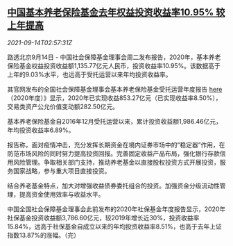 <!--1631588462000-->
[中国基本养老保险基金去年权益投资收益率10.95% 较上年提高](https://cn.reuters.com/article/china-pension-roi-0914-idCNKBS2GA06C)
------

<div><i>2021-09-14T02:57:31Z</i></div><p>路透北京9月14日 - 中国社会保障基金理事会周二发布报告，2020年，基本养老保险基金权益投资收益额1,135.77亿元人民币，投资收益率10.95%。该数据高于上年的9.03%水平，也远高于受托运营以来年均投资收益率。</p><p>其官网发布的全国社会保障基金理事会基本养老保险基金受托运营年度报告 <a href="http://www.ssf.gov.cn/yljjtzgl/202109/t20210913_7974.html">here</a>（2020年度）》显示，2020年已实现收益853.27亿元（已实现收益率8.50%），交易类资产公允价值变动额282.50亿元。</p><p>基本养老保险基金自2016年12月受托运营以来，累计投资收益额1,986.46亿元，年均投资收益率6.89%。</p><p>报告称，面对疫情冲击，充分发挥长期资金在境内证券市场中的“稳定器”作用，在防范市场风险的同时努力提高投资回报。完善固定收益产品布局，强化银行存款信用风险管理。争取相关部门支持，推动养老基金以直接股权投资方式开展投资，服务国家战略，参与重大项目直接投资。</p><p>结合养老基金特点，加大对增强收益债券委托组合的投资。加强资金分级流动性管理，提高资金使用效率与收益水平。</p><p>中国全国社会保障基金理事会此前发布的2020年社保基金年度报告显示，2020年社保基金投资收益额3,786.60亿元，较2019年增长近30%，投资收益率15.84%，远高于社保基金自成立以来的年均投资收益率8.51%，也高于去年上证指数13.87%的涨幅。（完）</p>
